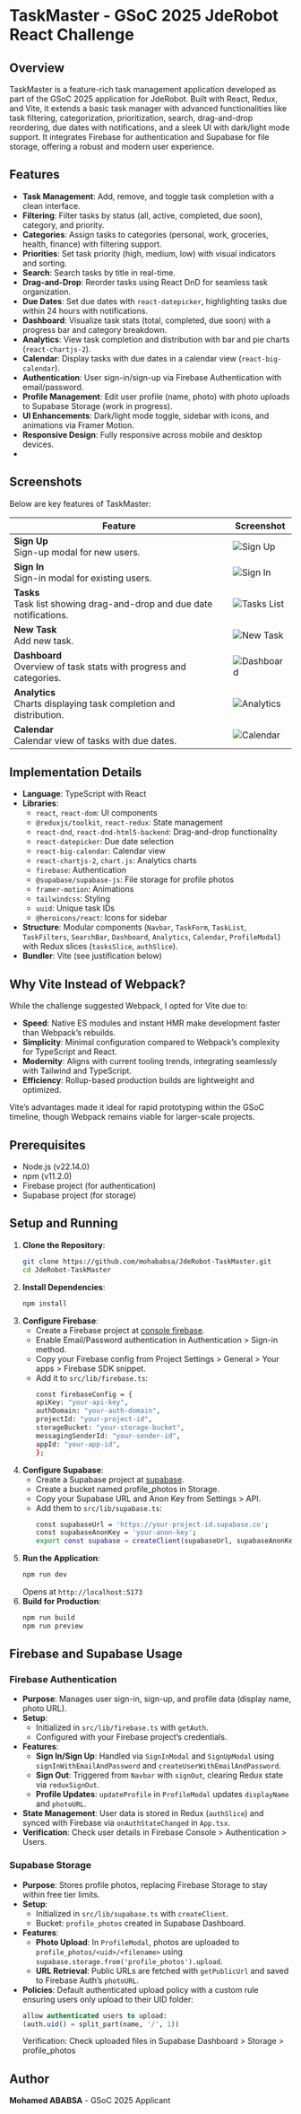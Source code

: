 # TaskMaster - GSoC 2025 JdeRobot React Challenge

## Overview
TaskMaster is a feature-rich task management application developed as part of the GSoC 2025 application for JdeRobot. Built with React, Redux, and Vite, it extends a basic task manager with advanced functionalities like task filtering, categorization, prioritization, search, drag-and-drop reordering, due dates with notifications, and a sleek UI with dark/light mode support. It integrates Firebase for authentication and Supabase for file storage, offering a robust and modern user experience.

## Features
- **Task Management**: Add, remove, and toggle task completion with a clean interface.
- **Filtering**: Filter tasks by status (all, active, completed, due soon), category, and priority.
- **Categories**: Assign tasks to categories (personal, work, groceries, health, finance) with filtering support.
- **Priorities**: Set task priority (high, medium, low) with visual indicators and sorting.
- **Search**: Search tasks by title in real-time.
- **Drag-and-Drop**: Reorder tasks using React DnD for seamless task organization.
- **Due Dates**: Set due dates with `react-datepicker`, highlighting tasks due within 24 hours with notifications.
- **Dashboard**: Visualize task stats (total, completed, due soon) with a progress bar and category breakdown.
- **Analytics**: View task completion and distribution with bar and pie charts (`react-chartjs-2`).
- **Calendar**: Display tasks with due dates in a calendar view (`react-big-calendar`).
- **Authentication**: User sign-in/sign-up via Firebase Authentication with email/password.
- **Profile Management**: Edit user profile (name, photo) with photo uploads to Supabase Storage (work in progress).
- **UI Enhancements**: Dark/light mode toggle, sidebar with icons, and animations via Framer Motion.
- **Responsive Design**: Fully responsive across mobile and desktop devices.
- 
## Screenshots

Below are key features of TaskMaster:

| Feature | Screenshot |
|---------|------------|
| **Sign Up**<br>Sign-up modal for new users. | ![Sign Up](screenshots/scr1.png) |
| **Sign In**<br>Sign-in modal for existing users. | ![Sign In](screenshots/scr2.png) |
| **Tasks**<br>Task list showing drag-and-drop and due date notifications. | ![Tasks List](screenshots/scr3.png) |
| **New Task**<br>Add new task. | ![New Task](screenshots/scr4.png) |
| **Dashboard**<br>Overview of task stats with progress and categories. | ![Dashboard](screenshots/scr5.png) |
| **Analytics**<br>Charts displaying task completion and distribution. | ![Analytics](screenshots/scr6.png) |
| **Calendar**<br>Calendar view of tasks with due dates. | ![Calendar](screenshots/scr7.png) |

## Implementation Details
- **Language**: TypeScript with React
- **Libraries**:
  - `react`, `react-dom`: UI components
  - `@reduxjs/toolkit`, `react-redux`: State management
  - `react-dnd`, `react-dnd-html5-backend`: Drag-and-drop functionality
  - `react-datepicker`: Due date selection
  - `react-big-calendar`: Calendar view
  - `react-chartjs-2`, `chart.js`: Analytics charts
  - `firebase`: Authentication
  - `@supabase/supabase-js`: File storage for profile photos
  - `framer-motion`: Animations
  - `tailwindcss`: Styling
  - `uuid`: Unique task IDs
  - `@heroicons/react`: Icons for sidebar
- **Structure**: Modular components (`Navbar`, `TaskForm`, `TaskList`, `TaskFilters`, `SearchBar`, `Dashboard`, `Analytics`, `Calendar`, `ProfileModal`) with Redux slices (`tasksSlice`, `authSlice`).
- **Bundler**: Vite (see justification below)

## Why Vite Instead of Webpack?
While the challenge suggested Webpack, I opted for Vite due to:
- **Speed**: Native ES modules and instant HMR make development faster than Webpack’s rebuilds.
- **Simplicity**: Minimal configuration compared to Webpack’s complexity for TypeScript and React.
- **Modernity**: Aligns with current tooling trends, integrating seamlessly with Tailwind and TypeScript.
- **Efficiency**: Rollup-based production builds are lightweight and optimized.

Vite’s advantages made it ideal for rapid prototyping within the GSoC timeline, though Webpack remains viable for larger-scale projects.

## Prerequisites
- Node.js (v22.14.0)
- npm (v11.2.0)
- Firebase project (for authentication)
- Supabase project (for storage)

## Setup and Running
1. **Clone the Repository**:
   ```bash
   git clone https://github.com/mohababsa/JdeRobot-TaskMaster.git
   cd JdeRobot-TaskMaster
   ```
2. **Install Dependencies**:
   ```bash
   npm install
   ```
3. **Configure Firebase**:
   - Create a Firebase project at [console firebase](console.firebase.google.com).
   - Enable Email/Password authentication in Authentication > Sign-in method.
   - Copy your Firebase config from Project Settings > General > Your apps > Firebase SDK snippet.
   - Add it to `src/lib/firebase.ts`:
     ```bash
     const firebaseConfig = {
     apiKey: "your-api-key",
     authDomain: "your-auth-domain",
     projectId: "your-project-id",
     storageBucket: "your-storage-bucket",
     messagingSenderId: "your-sender-id",
     appId: "your-app-id",
     };
     ```
4. **Configure Supabase**:
   - Create a Supabase project at [supabase](supabase.com).
   - Create a bucket named profile_photos in Storage.
   - Copy your Supabase URL and Anon Key from Settings > API.
   - Add them to `src/lib/supabase.ts`:
     ```bash
     const supabaseUrl = 'https://your-project-id.supabase.co';
     const supabaseAnonKey = 'your-anon-key';
     export const supabase = createClient(supabaseUrl, supabaseAnonKey);
     ```
5. **Run the Application**:
   ```bash
   npm run dev
   ```
   Opens at `http://localhost:5173`
6. **Build for Production**:
   ```bash
   npm run build
   npm run preview
   ```
## Firebase and Supabase Usage

### Firebase Authentication
- **Purpose**: Manages user sign-in, sign-up, and profile data (display name, photo URL).
- **Setup**:
  - Initialized in `src/lib/firebase.ts` with `getAuth`.
  - Configured with your Firebase project’s credentials.
- **Features**:
  - **Sign In/Sign Up**: Handled via `SignInModal` and `SignUpModal` using `signInWithEmailAndPassword` and `createUserWithEmailAndPassword`.
  - **Sign Out**: Triggered from `Navbar` with `signOut`, clearing Redux state via `reduxSignOut`.
  - **Profile Updates**: `updateProfile` in `ProfileModal` updates `displayName` and `photoURL`.
- **State Management**: User data is stored in Redux (`authSlice`) and synced with Firebase via `onAuthStateChanged` in `App.tsx`.
- **Verification**: Check user details in Firebase Console > Authentication > Users.

### Supabase Storage
- **Purpose**: Stores profile photos, replacing Firebase Storage to stay within free tier limits.
- **Setup**:
  - Initialized in `src/lib/supabase.ts` with `createClient`.
  - Bucket: `profile_photos` created in Supabase Dashboard.
- **Features**:
  - **Photo Upload**: In `ProfileModal`, photos are uploaded to `profile_photos/<uid>/<filename>` using `supabase.storage.from('profile_photos').upload`.
  - **URL Retrieval**: Public URLs are fetched with `getPublicUrl` and saved to Firebase Auth’s `photoURL`.
- **Policies**: Default authenticated upload policy with a custom rule ensuring users only upload to their UID folder:
  ```sql
  allow authenticated users to upload:
  (auth.uid() = split_part(name, '/', 1))
  ```
  Verification: Check uploaded files in Supabase Dashboard > Storage > profile_photos
## Author
**Mohamed ABABSA** - GSoC 2025 Applicant


